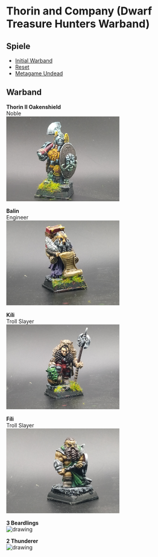 # Thorin and Company (Dwarf Treasure Hunters Warband)  
## Spiele 
 - [Initial Warband](Campaign_Log.md#initial-warband)
 - [Reset](Campaign_Log.md#310722-das-massaker-am-ost-tor)
 - [Metagame Undead](https://github.com/Labernator/Mordheim/blob/master/Mordheim-Reloaded/Rosters/Stefan/Campaign_Log.md#metagame-undead)


## Warband
**Thorin II Oakenshield**  
Noble  
<img src="Pics/Noble.jpg" alt="drawing" width="300"/>

**Balin**  
Engineer  
<img src="Pics/Engineer.jpg" alt="drawing" width="300"/>

**Kíli**  
Troll Slayer  
<img src="Pics/Slayer1.jpg" alt="drawing" width="300"/>

**Fíli**  
Troll Slayer  
<img src="Pics/Slayer2.jpg" alt="drawing" width="300"/>

**3 Beardlings**  
<img src="Pics/Beardlings.jpg" alt="drawing" width="300"/>

**2 Thunderer**  
<img src="Pics/Thunderer1.jpg" alt="drawing" width="300"/>
